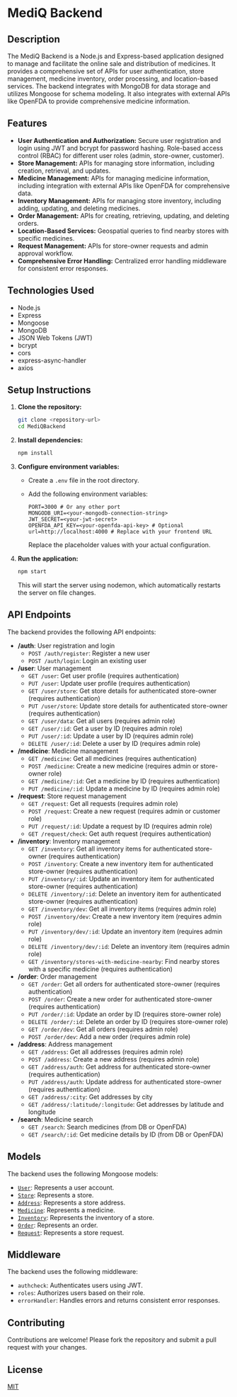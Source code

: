 # MediQ Backend

## Description

The MediQ Backend is a Node.js and Express-based application designed to manage and facilitate the online sale and distribution of medicines. It provides a comprehensive set of APIs for user authentication, store management, medicine inventory, order processing, and location-based services. The backend integrates with MongoDB for data storage and utilizes Mongoose for schema modeling. It also integrates with external APIs like OpenFDA to provide comprehensive medicine information.

## Features

*   **User Authentication and Authorization:** Secure user registration and login using JWT and bcrypt for password hashing. Role-based access control (RBAC) for different user roles (admin, store-owner, customer).
*   **Store Management:** APIs for managing store information, including creation, retrieval, and updates.
*   **Medicine Management:** APIs for managing medicine information, including integration with external APIs like OpenFDA for comprehensive data.
*   **Inventory Management:** APIs for managing store inventory, including adding, updating, and deleting medicines.
*   **Order Management:** APIs for creating, retrieving, updating, and deleting orders.
*   **Location-Based Services:** Geospatial queries to find nearby stores with specific medicines.
*   **Request Management:** APIs for store-owner requests and admin approval workflow.
*   **Comprehensive Error Handling:** Centralized error handling middleware for consistent error responses.

## Technologies Used

*   Node.js
*   Express
*   Mongoose
*   MongoDB
*   JSON Web Tokens (JWT)
*   bcrypt
*   cors
*   express-async-handler
*   axios

## Setup Instructions

1.  **Clone the repository:**

    ```bash
    git clone <repository-url>
    cd MediQBackend
    ```

2.  **Install dependencies:**

    ```bash
    npm install
    ```

3.  **Configure environment variables:**

    *   Create a `.env` file in the root directory.
    *   Add the following environment variables:

        ```
        PORT=3000 # Or any other port
        MONGODB_URI=<your-mongodb-connection-string>
        JWT_SECRET=<your-jwt-secret>
        OPENFDA_API_KEY=<your-openfda-api-key> # Optional
        url=http://localhost:4000 # Replace with your frontend URL
        ```

        Replace the placeholder values with your actual configuration.

4.  **Run the application:**

    ```bash
    npm start
    ```

    This will start the server using nodemon, which automatically restarts the server on file changes.

## API Endpoints

The backend provides the following API endpoints:

*   **/auth**: User registration and login
    *   `POST /auth/register`: Register a new user
    *   `POST /auth/login`: Login an existing user
*   **/user**: User management
    *   `GET /user`: Get user profile (requires authentication)
    *   `PUT /user`: Update user profile (requires authentication)
    *   `GET /user/store`: Get store details for authenticated store-owner (requires authentication)
    *   `PUT /user/store`: Update store details for authenticated store-owner (requires authentication)
    *   `GET /user/data`: Get all users (requires admin role)
    *   `GET /user/:id`: Get a user by ID (requires admin role)
    *   `PUT /user/:id`: Update a user by ID (requires admin role)
    *   `DELETE /user/:id`: Delete a user by ID (requires admin role)
*   **/medicine**: Medicine management
    *   `GET /medicine`: Get all medicines (requires authentication)
    *   `POST /medicine`: Create a new medicine (requires admin or store-owner role)
    *   `GET /medicine/:id`: Get a medicine by ID (requires authentication)
    *   `PUT /medicine/:id`: Update a medicine by ID (requires admin role)
*   **/request**: Store request management
    *   `GET /request`: Get all requests (requires admin role)
    *   `POST /request`: Create a new request (requires admin or customer role)
    *   `PUT /request/:id`: Update a request by ID (requires admin role)
    *   `GET /request/check`: Get auth request (requires authentication)
*   **/inventory**: Inventory management
    *   `GET /inventory`: Get all inventory items for authenticated store-owner (requires authentication)
    *   `POST /inventory`: Create a new inventory item for authenticated store-owner (requires authentication)
    *   `PUT /inventory/:id`: Update an inventory item for authenticated store-owner (requires authentication)
    *   `DELETE /inventory/:id`: Delete an inventory item for authenticated store-owner (requires authentication)
    *   `GET /inventory/dev`: Get all inventory items (requires admin role)
    *   `POST /inventory/dev`: Create a new inventory item (requires admin role)
    *   `PUT /inventory/dev/:id`: Update an inventory item (requires admin role)
    *   `DELETE /inventory/dev/:id`: Delete an inventory item (requires admin role)
    *   `GET /inventory/stores-with-medicine-nearby`: Find nearby stores with a specific medicine (requires authentication)
*   **/order**: Order management
    *   `GET /order`: Get all orders for authenticated store-owner (requires authentication)
    *   `POST /order`: Create a new order for authenticated store-owner (requires authentication)
    *   `PUT /order/:id`: Update an order by ID (requires store-owner role)
    *   `DELETE /order/:id`: Delete an order by ID (requires store-owner role)
    *   `GET /order/dev`: Get all orders (requires admin role)
    *   `POST /order/dev`: Add a new order (requires admin role)
*   **/address**: Address management
    *   `GET /address`: Get all addresses (requires admin role)
    *   `POST /address`: Create a new address (requires admin role)
    *   `GET /address/auth`: Get address for authenticated store-owner (requires authentication)
    *   `PUT /address/auth`: Update address for authenticated store-owner (requires authentication)
    *   `GET /address/:city`: Get addresses by city
    *   `GET /address/:latitude/:longitude`: Get addresses by latitude and longitude
*   **/search**: Medicine search
    *   `GET /search`: Search medicines (from DB or OpenFDA)
    *   `GET /search/:id`: Get medicine details by ID (from DB or OpenFDA)

## Models

The backend uses the following Mongoose models:

*   [`User`](models/user.js): Represents a user account.
*   [`Store`](models/store.js): Represents a store.
*   [`Address`](models/address.js): Represents a store address.
*   [`Medicine`](models/medicine.js): Represents a medicine.
*   [`Inventory`](models/inventory.js): Represents the inventory of a store.
*   [`Order`](models/orders.js): Represents an order.
*   [`Request`](models/request.js): Represents a store request.

## Middleware

The backend uses the following middleware:

*   `authcheck`: Authenticates users using JWT.
*   `roles`: Authorizes users based on their role.
*   `errorHandler`: Handles errors and returns consistent error responses.

## Contributing

Contributions are welcome! Please fork the repository and submit a pull request with your changes.

## License

[MIT](LICENSE)
